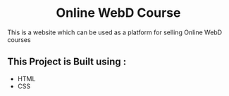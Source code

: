 <h1 align="center"> Online WebD Course</h1>

<p>This is a website which can be used as a platform for selling Online WebD courses</p>

<h2>This Project is Built using :</h2>
<ul>
<li>HTML</li>
<li>CSS</li>
</ul>
